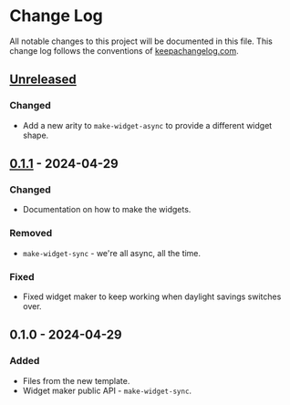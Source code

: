 # Change Log
All notable changes to this project will be documented in this file. This change log follows the conventions of [keepachangelog.com](http://keepachangelog.com/).

## [Unreleased]
### Changed
- Add a new arity to `make-widget-async` to provide a different widget shape.

## [0.1.1] - 2024-04-29
### Changed
- Documentation on how to make the widgets.

### Removed
- `make-widget-sync` - we're all async, all the time.

### Fixed
- Fixed widget maker to keep working when daylight savings switches over.

## 0.1.0 - 2024-04-29
### Added
- Files from the new template.
- Widget maker public API - `make-widget-sync`.

[Unreleased]: https://sourcehost.site/your-name/rfc-helper/compare/0.1.1...HEAD
[0.1.1]: https://sourcehost.site/your-name/rfc-helper/compare/0.1.0...0.1.1
